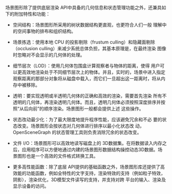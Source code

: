 场景图形除了提供底层渲染 API中具备的几何信息和状态管理功能之外，还兼具如下的附加特性和功能：
- 空间结构：场景图形所采用的树状数据结构更直观，也更符合人们一般 理解中的空间事物的排布和组织结构。

- 场景拣选：使用本地 CPU 的投影剔除（frustum culling）和隐藏面剔除（occlusion culling）来减少系统总体负担，其基本原理是，在最终渲染 图像时忽略对不会显示的几何体的处理。
- 细节层次（LOD）：使用几何体包围盒计算观察者与物体的距离，使得 用户可以更高效地渲染处于不同细节层次上的物体。并且，实时的，场景中进入指定观察距离的那部分对象将从磁盘中载入，而它们一旦超出这一距离时，将从内存中被移除。
- 透明：要实现透明或半透明几何体的正确和高效的渲染，需要首先渲染 所有不透明的几何体，再渲染透明几何体。而且，透明几何体必须按照深度排序并按照“从后向前”的顺序渲染。场景图形一般都会提供上述 这些操作。
- 状态改动最少化：为了最大限度地提升程序性能，应该避免冗余和不必 要的状态改变。场景图形会按状态对几何体进行排序以最小化状态改 动，OpenSceneGraph 的状态管理工具则负责消除冗余的状态改变。
- 文件 I/O：场景图形可以高效地读写磁盘上的 3D数据集。在将数据读入内存之后，应用程序可以方便地通过内建的场景图形数据结构操控动态3D数据。场景图形也是一个高效的文件格式转换工具。
- 更多高性能函数：除了底层 API提供的基础函数之外，场景图形库还提供了高效能的功能函数，例如全特性的文字支持，渲染特效的支持（例如粒子特效，阴影），渲染优化，3D模型文件读写的支持，并支持对跨 平台的输入、渲染及显示设备的访问。
